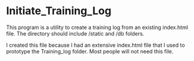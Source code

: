 # Initiate_Training_Log
This program is a utility to create a training log from an existing index.html file. The directory should include /static and /db folders. 

I created this file because I had an extensive index.html file that I used to prototype the Training_log folder. Most people will not need this file.

